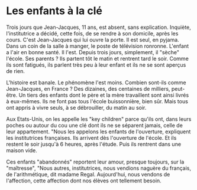 # Les enfants à la clé

Trois jours que Jean-Jacques, 11 ans, est
absent, sans explication.
Inquiète, l'institutrice a décidé, cette fois,
de se rendre à son domicile, après les cours.
C'est Jean-Jacques qui lui ouvre la porte.
Il est seul, en pyjama. Dans un coin de la salle
à manger, le poste de télévision ronronne.
L'enfant a l'air en bonne santé. Il l'est.
Depuis trois jours, simplement, il "sèche"
l'école. Ses parents ?
Ils partent tôt le matin et rentrent tard le soir.
Comme ils sont fatigués, ils parlent très peu à leur
enfant et ils ne se sont aperçus de rien.

L'histoire est banale. Le phénomène l'est moins.
Combien sont-ils comme Jean-Jacques, en France ?
Des dizaines, des centaines de milliers, peut-être.
Un tiers des enfants dont le père et la mère travaillent
sont ainsi livrés à eux-mêmes. Ils ne font pas
tous l'école buissonnière, bien sûr. Mais tous ont
appris à vivre seuls, à se débrouiller, du matin au soir.

Aux Etats-Unis, on les appelle les "key children" parce qu'ils
ont, dans leurs poches ou autour du cou une clé
dont ils ne se séparent jamais, celle de leur appartement.
"Nous les appelons les enfants de l'ouverture,
expliquent les institutrices françaises. Ils arrivent
dès l'ouverture de l'école. Et ils restent le soir jusqu'à
6 heures, après l'étude. Puis ils rentrent dans une maison vide.

Ces enfants "abandonnés" reportent leur amour, presque toujours,
sur la "maîtresse", "Nous autres, institutrices, nous vendions
naguère du français, de l'arithmétique, dit madame Regal.
Aujourd'hui, nous vendons de l'affection, cette affection dont
nos élèves ont tellement besoin.